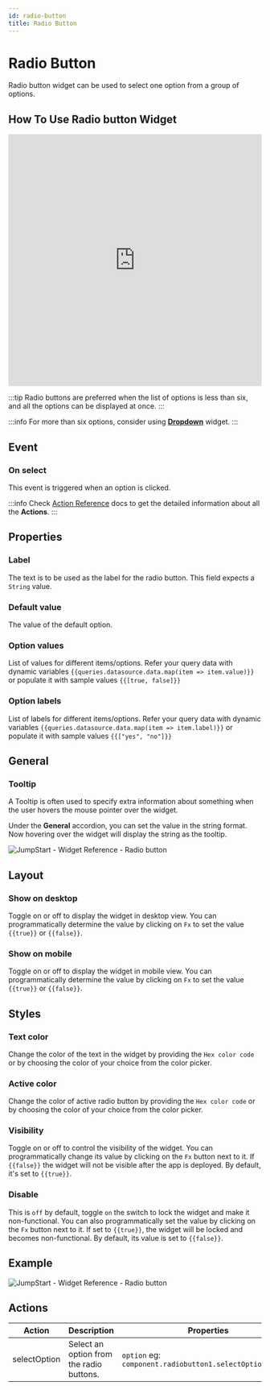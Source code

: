 ```yaml
---
id: radio-button
title: Radio Button
---
```

# Radio Button

Radio button widget can be used to select one option from a group of options.

## How To Use Radio button Widget

<iframe height="500" src="https://www.youtube.com/embed/lfy7nq6NqAw" title="Radio button Widget" frameborder="0" allowfullscreen width="100%"></iframe>

:::tip
Radio buttons are preferred when the list of options is less than six, and all the options can be displayed at once.
:::

:::info
For more than six options, consider using **[Dropdown](/docs/widgets/dropdown)** widget.
:::

## Event

### On select

This event is triggered when an option is clicked.

:::info
Check [Action Reference](/docs/category/actions-reference) docs to get the detailed information about all the **Actions**.
:::

## Properties

### Label

The text is to be used as the label for the radio button. This field expects a `String` value.

### Default value

The value of the default option.

### Option values

List of values for different items/options. Refer your query data with dynamic variables `{{queries.datasource.data.map(item => item.value)}}` or populate it with sample values `{{[true, false]}}`

### Option labels

List of labels for different items/options. Refer your query data with dynamic variables `{{queries.datasource.data.map(item => item.label)}}` or populate it with sample values `{{["yes", "no"]}}`

## General
### Tooltip

A Tooltip is often used to specify extra information about something when the user hovers the mouse pointer over the widget.

Under the <b>General</b> accordion, you can set the value in the string format. Now hovering over the widget will display the string as the tooltip.

<div style={{textAlign: 'center'}}>

<img className="screenshot-full" src="/img/tooltip.png" alt="JumpStart - Widget Reference - Radio button" />

</div>

## Layout

### Show on desktop

Toggle on or off to display the widget in desktop view. You can programmatically determine the value by clicking on `Fx` to set the value `{{true}}` or `{{false}}`.
### Show on mobile

Toggle on or off to display the widget in mobile view. You can programmatically determine the value by clicking on `Fx` to set the value `{{true}}` or `{{false}}`.

## Styles

### Text color

Change the color of the text in the widget by providing the `Hex color code` or by choosing the color of your choice from the color picker.

### Active color

Change the color of active radio button by providing the `Hex color code` or by choosing the color of your choice from the color picker.

### Visibility

Toggle on or off to control the visibility of the widget. You can programmatically change its value by clicking on the `Fx` button next to it. If `{{false}}` the widget will not be visible after the app is deployed. By default, it's set to `{{true}}`.

### Disable

This is `off` by default, toggle `on` the switch to lock the widget and make it non-functional. You can also programmatically set the value by clicking on the `Fx` button next to it. If set to `{{true}}`, the widget will be locked and becomes non-functional. By default, its value is set to `{{false}}`.

## Example

<div style={{textAlign: 'center'}}>

<img className="screenshot-full" src="/img/widgets/radio-button/radio-ex.gif" alt="JumpStart - Widget Reference - Radio button" />

</div>

## Actions

| Action      | Description | Properties |
| ----------- | ----------- | ------------------ |
| selectOption | Select an option from the radio buttons. | `option` eg: `component.radiobutton1.selectOption('one')` |